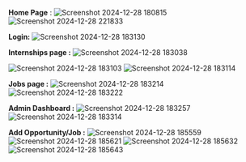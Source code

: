 **Home Page** : 
![Screenshot 2024-12-28 180815](https://github.com/user-attachments/assets/97303aeb-3935-45be-a8d9-f755b7aed50e)
![Screenshot 2024-12-28 221833](https://github.com/user-attachments/assets/7e3a3e2f-08a7-439b-bef5-3845058ad719)


**Login:**
![Screenshot 2024-12-28 183130](https://github.com/user-attachments/assets/b377be24-c9ec-4798-93f9-eb19bbd767f6)

**Internships page :**
![Screenshot 2024-12-28 183038](https://github.com/user-attachments/assets/69d578f9-59e3-41c2-8ae9-c669dc6de25b)

![Screenshot 2024-12-28 183103](https://github.com/user-attachments/assets/c46e6f83-d0b9-4135-bb18-6cd359f3b5d9)
![Screenshot 2024-12-28 183114](https://github.com/user-attachments/assets/7814515b-f1fd-4bc1-ba50-84bd55eea176)

**Jobs page :**
![Screenshot 2024-12-28 183214](https://github.com/user-attachments/assets/ff6f7a59-7b40-4004-92d2-42a620c73c16)
![Screenshot 2024-12-28 183222](https://github.com/user-attachments/assets/e049c856-33dc-4f5b-95e4-bf43d259e5cb)


**Admin Dashboard :**
![Screenshot 2024-12-28 183257](https://github.com/user-attachments/assets/7a8e6f92-c580-4b42-a3c5-fad93a5f493d)
![Screenshot 2024-12-28 183314](https://github.com/user-attachments/assets/9dd1a73c-a831-4bcb-88d4-87df179f752f)

**Add Opportunity/Job :**
![Screenshot 2024-12-28 185559](https://github.com/user-attachments/assets/3e792d81-bdd5-436e-a73c-b547d2a56855)
![Screenshot 2024-12-28 185621](https://github.com/user-attachments/assets/fa4d4041-7086-4507-bd88-6f5591b941ad)
![Screenshot 2024-12-28 185632](https://github.com/user-attachments/assets/08770cb6-4e0b-4676-acec-49df0ffc392b)
![Screenshot 2024-12-28 185643](https://github.com/user-attachments/assets/8ae98363-9450-4757-983d-e35c7a33cafa)
